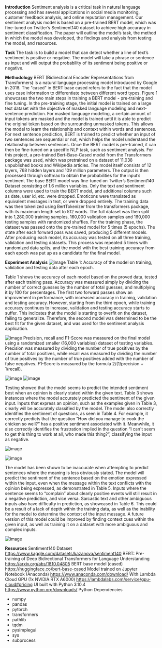 **Introduction**
  Sentiment analysis is a critical task in natural language processing and has
several applications in social media monitoring, customer feedback analysis, and online
reputation management. Our sentiment analysis model is based on a pre-trained BERT
model, which was fine-tuned on Twitter’s Sentiment140 dataset to achieve high
accuracy in sentiment classification. The paper will outline the model’s task, the method
in which the model was developed, the findings and analysis from testing the model,
and resources.

**Task**
  The task is to build a model that can detect whether a line of text’s sentiment is
positive or negative. The model will take a phrase or sentence as input and will output
the probability of its sentiment being positive or negative.

**Methodology**
  BERT (Bidirectional Encoder Representations from Transformers) is a natural
language processing model introduced by Google in 2018. The "cased" in BERT base
cased refers to the fact that the model uses case information to differentiate between
different word types. Figure 1 showcases the two main steps in training a BERT model -
pre-training and fine tuning. In the pre-training stage, the initial model is trained on a
large text dataset with the objective of masked language modeling and next-sentence
prediction. For masked language modeling, a certain amount of input tokens are
masked and the model is trained until it is able to predict the original token based on the
surrounding unmasked tokens. This allows the model to learn the relationship and
context within words and sentences. For next sentence prediction, BERT is trained to
predict whether an input of two sentences are sequential or not, which helps the model
understand the relationship between sentences. Once the BERT model is pre-trained, it
can then be fine-tuned on a specific NLP task, such as sentiment analysis.
  For this project, a pre-trained Bert-Base-Cased model from the Transformers
package was used, which was pretrained on a dataset of 11,038 unpublished books and
Wikipedia articles. The model itself consists of 12 layers, 768 hidden layers and 109
million parameters. The output is then processed through softmax to obtain the
probabilities for the input’s sentiment
  The base BERT model was fine-tuned on Twitter’s Sentiment140 Dataset
consisting of 1.6 million variables. Only the text and sentiment columns were used to
train the BERT model, and additional columns such as date, user id, etc. were dropped.
Emoticons were translated as equivalent messages in text, or were dropped entirely.
The training data was then tokenized using BertTokenizer from the transformers
package, with its maximum length set to 512 words. The full dataset was then split into
1,280,000 training samples, 160,000 validation samples and 160,000 testing samples
with randomized shuffles.
  For the training phase, the dataset was passed onto the pre-trained model for 5
times (5 epochs). The state after each forward pass was saved, producing 5 different
models. After producing each model, its accuracy was tested on all three training,
validation and testing datasets. This process was repeated 5 times with randomized
data splits, and the model with the best training accuracy from each epoch was put up
as a candidate for the final model.

**Experiment Analysis**
![image](https://github.com/kimhw99/University/assets/105446294/1085c7dc-4b05-4f68-8ac3-caa1c528147a)
Table 1: Accuracy of the model on training, validation and testing data after each epoch.

  Table 1 shows the accuracy of each model based on the proved data, tested
after each training pass. Accuracy was measured simply by dividing the number of
correct guesses by the number of total guesses, and multiplying it by 100 for
percentages. The first two forward passes show an improvement in performance, with
increased accuracy in training, validation and testing accuracy. However, starting from
the third epoch, while training accuracy continues to increase, validation and testing
accuracy starts to suffer. This indicates that the model is starting to overfit on the
dataset, failing to generalize. Therefore, the second model was determined to be the
best fit for the given dataset, and was used for the sentiment analysis application.

![image](https://github.com/kimhw99/University/assets/105446294/bc056d04-8443-4421-886d-1487a9876a53)
  Precision, recall and F1-Score was measured on the final model using a
randomized smaller (16,000 variables) dataset of testing variables. Precision was
measured by dividing the number of true positives by the number of total positives,
while recall was measured by dividing the number of true positives by the number of
true positives added with the number of false negatives. F1-Score is measured by the
formula 2/(1/precision + 1/recall).

![image](https://github.com/kimhw99/University/assets/105446294/8873bc13-d508-4e47-9160-567631e9119f)
![image](https://github.com/kimhw99/University/assets/105446294/bd19e7db-6c0b-4163-b907-814cf9a86ca5)

  Testing showed that the model seems to predict the intended sentiment best
when an opinion is clearly stated within the given text. Table 3 shows instances where
the model accurately predicted the sentiment of the given input. Inputs that express an
opinion, such as the examples given in Table 3, clearly will be accurately classified by
the model. The model also correctly identifies the sentiment of questions, as seen in
Table 4. For example, it correctly predicts that the question “How did you manage to
cook the chicken so well?” has a positive sentiment associated with it. Meanwhile, it
also correctly identifies the frustration implied in the question “I can't seem to get this
thing to work at all, who made this thing?”, classifying the input as negative.

![image](https://github.com/kimhw99/University/assets/105446294/55ada960-8157-49d2-9a52-401a940a2571)

![image](https://github.com/kimhw99/University/assets/105446294/80c04391-e01f-44f0-a915-ebc317a20453)

  The model has been shown to be inaccurate when attempting to predict
sentences where the meaning is less obviously stated. The model will predict the
sentiment of the sentence based on the emotion expressed within the input, even when
the message within the text conflicts with the opinion being expressed, as demonstrated
in Table 5. Inputs where the sentence seems to “complain” about clearly positive events
will still result in a negative prediction, and vice versa. Sarcastic text and other
ambiguous inputs also have difficulty in prediction, as showcased in Table 6. This could
be a result of a lack of depth within the training data, as well as the inability for the
model to determine the context of the input message. A future version of this model
could be improved by finding context cues within the given input, as well as training it on
a dataset with more ambiguous and complex inputs.

![image](https://github.com/kimhw99/University/assets/105446294/203b8c25-7694-4a6d-b37c-af285d0a5656)

**Resources**
Sentiment140 Dataset
https://www.kaggle.com/datasets/kazanova/sentiment140
BERT: Pre-training of Deep Bidirectional Transformers for Language Understanding
https://arxiv.org/abs/1810.04805
BERT base model (cased)
https://huggingface.co/bert-base-cased
Model trained on Jupyter Notebook (Anaconda)
https://www.anaconda.com/download/
With Lambda Cloud GPU (1x NVIDIA RTX A6000)
https://lambdalabs.com/service/gpu-cloud#pricing
UI built with Python 3.10.4
https://www.python.org/downloads/
Python Dependencies
- numpy
- pandas
- pytorch
- transformers
- pathlib
- tqdm
- pysimplegui
- sys
- subprocess
